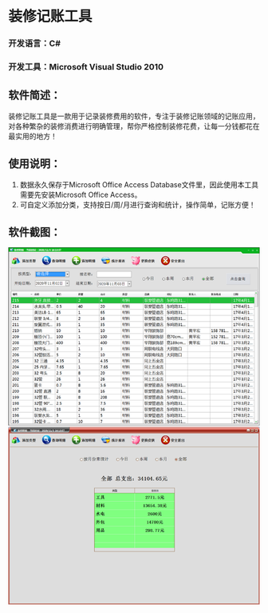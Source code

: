 # 装修记账工具
### 开发语言：C#
### 开发工具：Microsoft Visual Studio 2010
## 软件简述：
装修记账工具是一款用于记录装修费用的软件，专注于装修记账领域的记账应用，对各种繁杂的装修消费进行明确管理，帮你严格控制装修花费，让每一分钱都花在最实用的地方！
## 使用说明：
1. 数据永久保存于Microsoft Office Access Database文件里，因此使用本工具需要先安装Microsoft Office Access。
2. 可自定义添加分类，支持按日/周/月进行查询和统计，操作简单，记账方便！
## 软件截图：
![1.png](readme/1.png)
![2.png](readme/2.png)
